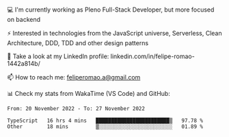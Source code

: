 💻 I'm currently working as Pleno Full-Stack Developer, but more focused on backend

⚡ Interested in technologies from the JavaScript universe, Serverless, Clean Architecture, DDD, TDD and other design patterns

👥 Take a look at my LinkedIn profile: linkedin.com/in/felipe-romao-1442a814b/

📫 How to reach me: feliperomao.a@gmail.com

📊 Check my stats from WakaTime (VS Code) and GitHub:

<!--START_SECTION:waka-->

```text
From: 20 November 2022 - To: 27 November 2022

TypeScript   16 hrs 4 mins   ████████████████████████▒   97.78 %
Other        18 mins         ▒░░░░░░░░░░░░░░░░░░░░░░░░   01.89 %
```

<!--END_SECTION:waka-->
